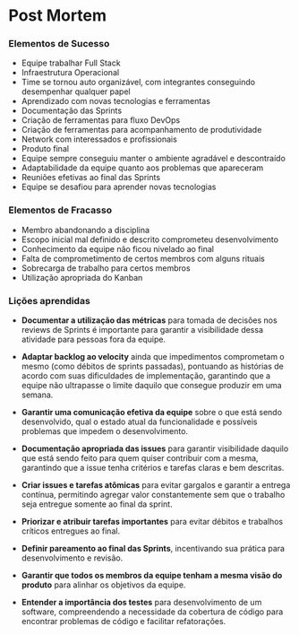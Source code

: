 # Post Mortem


### Elementos de Sucesso

* Equipe trabalhar Full Stack
* Infraestrutura Operacional
* Time se tornou auto organizável, com integrantes conseguindo desempenhar qualquer papel
* Aprendizado com novas tecnologias e ferramentas
* Documentação das Sprints
* Criação de ferramentas para fluxo DevOps
* Criação de ferramentas para acompanhamento de produtividade
* Network com interessados e profissionais
* Produto final
* Equipe sempre conseguiu manter o ambiente agradável e descontraído
* Adaptabilidade da equipe quanto aos problemas que apareceram
* Reuniões efetivas ao final das Sprints
* Equipe se desafiou para aprender novas tecnologias


### Elementos de Fracasso

* Membro abandonando a disciplina
* Escopo inicial mal definido e descrito comprometeu desenvolvimento
* Conhecimento da equipe não ficou nivelado ao final
* Falta de comprometimento de certos membros com alguns rituais
* Sobrecarga de trabalho para certos membros
* Utilização apropriada do Kanban


### Lições aprendidas


* **Documentar a utilização das métricas** para tomada de decisões nos reviews de Sprints é importante para garantir a visibilidade dessa atividade para pessoas fora da equipe.

* **Adaptar backlog ao velocity** ainda que impedimentos comprometam o mesmo (como débitos de sprints passadas), pontuando as histórias de acordo com suas dificuldades de implementação, garantindo que a equipe não ultrapasse o limite daquilo que consegue produzir em uma semana.

* **Garantir uma comunicação efetiva da equipe** sobre o que está sendo desenvolvido, qual o estado atual da funcionalidade e possíveis problemas que impedem o desenvolvimento.

* **Documentação apropriada das issues** para garantir visibilidade daquilo que está sendo feito para quem quiser contribuir com a mesma, garantindo que a issue tenha critérios e tarefas claras e bem descritas.

* **Criar issues e tarefas atômicas** para evitar gargalos e garantir a entrega contínua, permitindo agregar valor constantemente sem que o trabalho seja entregue somente ao final da sprint.

* **Priorizar e atribuir tarefas importantes** para evitar débitos e trabalhos críticos entregues ao final.

* **Definir pareamento ao final das Sprints**, incentivando sua prática para desenvolvimento e revisão.

* **Garantir que todos os membros da equipe tenham a mesma visão do produto** para alinhar os objetivos da equipe.

* **Entender a importância dos testes** para desenvolvimento de um software, compreendendo a necessidade da cobertura de código para encontrar problemas de código e facilitar refatorações.
